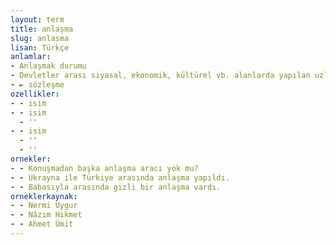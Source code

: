 ```yaml
---
layout: term
title: anlaşma
slug: anlasma
lisan: Türkçe
anlamlar:
- Anlaşmak durumu
- Devletler arası siyasal, ekonomik, kültürel vb. alanlarda yapılan uzlaşma ve bu uzlaşmanın tespit edildiği belge; itilaf, antant, konvansiyon
- ► sözleşme
ozellikler:
- - isim
- - isim
  - ''
- - isim
  - ''
  - ''
ornekler:
- - Konuşmadan başka anlaşma aracı yok mu?
- - Ukrayna ile Türkiye arasında anlaşma yapıldı.
- - Babasıyla arasında gizli bir anlaşma vardı.
orneklerkaynak:
- - Nermi Uygur
- - Nâzım Hikmet
- - Ahmet Ümit
---
```

